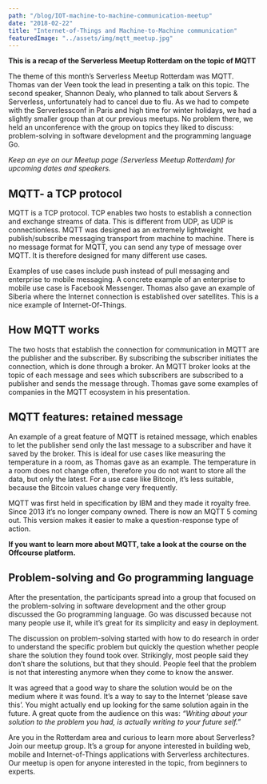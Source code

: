 ```yaml
---
path: "/blog/IOT-machine-to-machine-communication-meetup"
date: "2018-02-22"
title: "Internet-of-Things and Machine-to-Machine communication"
featuredImage: "../assets/img/mqtt_meetup.jpg"
---
```


**This is a recap of the Serverless Meetup Rotterdam on the topic of MQTT**

The theme of this month’s Serverless Meetup Rotterdam was MQTT. Thomas van der Veen took the lead in presenting a talk on this topic. The second speaker, Shannon Dealy, who planned to talk about Servers & Serverless, unfortunately had to cancel due to flu. As we had to compete with the Serverlessconf in Paris and high time for winter holidays, we had a slightly smaller group than at our previous meetups. No problem there, we held an unconference with the group on topics they liked to discuss: problem-solving in software development and the programming language Go.

*Keep an eye on our Meetup page (Serverless Meetup Rotterdam) for upcoming dates and speakers.*


## MQTT- a TCP protocol

MQTT is a TCP protocol. TCP enables two hosts to establish a connection and exchange streams of data. This is different from UDP, as UDP is connectionless. MQTT was designed as an extremely lightweight publish/subscribe messaging transport from machine to machine. There is no message format for MQTT, you can send any type of message over MQTT. It is therefore designed for many different use cases.

Examples of use cases include push instead of pull messaging and enterprise to mobile messaging. A concrete example of an enterprise to mobile use case is Facebook Messenger. Thomas also gave an example of Siberia where the Internet connection is established over satellites. This is a nice example of Internet-Of-Things.


## How MQTT works

The two hosts that establish the connection for communication in MQTT are the publisher and the subscriber. By subscribing the subscriber initiates the connection, which is done through a broker. An MQTT broker looks at the topic of each message and sees which subscribers are subscribed to a publisher and sends the message through. Thomas gave some examples of companies in the MQTT ecosystem in his presentation.


## MQTT features: retained message

An example of a great feature of MQTT is retained message, which enables to let the publisher send only the last message to a subscriber and have it saved by the broker. This is ideal for use cases like measuring the temperature in a room, as Thomas gave as an example. The temperature in a room does not change often, therefore you do not want to store all the data, but only the latest. For a use case like Bitcoin, it’s less suitable, because the Bitcoin values change very frequently.

MQTT was first held in specification by IBM and they made it royalty free. Since 2013 it’s no longer company owned. There is now an MQTT 5 coming out. This version makes it easier to make a question-response type of action.

**If you want to learn more about MQTT, take a look at the course on the Offcourse platform.**


## Problem-solving and Go programming language

After the presentation, the participants spread into a group that focused on the problem-solving in software development and the other group discussed the Go programming language. Go was discussed because not many people use it, while it’s great for its simplicity and easy in deployment.

The discussion on problem-solving started with how to do research in order to understand the specific problem but quickly the question whether people share the solution they found took over. Strikingly, most people said they don’t share the solutions, but that they should. People feel that the problem is not that interesting anymore when they come to know the answer.

It was agreed that a good way to share the solution would be on the medium where it was found. It’s a way to say to the Internet ‘please save this’. You might actually end up looking for the same solution again in the future. A great quote from the audience on this was: *“Writing about your solution to the problem you had, is actually writing to your future self.”*


Are you in the Rotterdam area and curious to learn more about Serverless? Join our meetup group. It’s a group for anyone interested in building web, mobile and Internet-of-Things applications with Serverless architectures. Our meetup is open for anyone interested in the topic, from beginners to experts.
